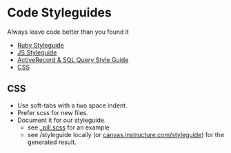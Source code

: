 # Code Styleguides

Always leave code better than you found it

- [Ruby Styleguide](ruby-styleguide)
- [JS Styleguide](js-styleguide)
- [ActiveRecord & SQL Query Style Guide](activerecord-sql-styleguide)
- [CSS](#CSS)

## CSS

* Use soft-tabs with a two space indent.
* Prefer scss for new files.
* Document it for our styleguide.
  * see [_pill.scss](https://github.com/instructure/canvas-lms/blob/stable/app/stylesheets/components/_pill.scss) for an example
  * see /styleguide locally (or [canvas.instructure.com/styleguide](https://canvas.instructure.com/styleguide)) for the generated result.
